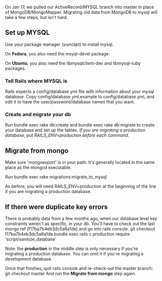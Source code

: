 On Jan 17, we pulled our ActiveRecord/MYSQL branch into master in place of MongoDB/MongoMapper.  Migrating old data from MongoDB to mysql will take a few steps, but isn't hard.

## Set up MYSQL
Use your package manager (yum/apt) to install mysql. 

On **Fedora**, you also need the msyql-devel package.

On **Ubuntu**, you also need the libmysqlclient-dev and libmysql-ruby packages.

### Tell Rails where MYSQL is
Rails expects a config/database.yml file with information about your mysql database.  Copy config/database.yml.example to config/database.yml, and edit it to have the user/password/database names that you want.

### Create and migrate your db
Run 
    bundle exec rake db:create
and 
    bundle exec rake db:migrate 
to create your database and set up the tables. *If you are migrating a production database, put RAILS_ENV=production before each command.*

## Migrate from mongo
Make sure 'mongoexport' is in your path. It's generally located in the same place as the mongod executable.

Run 
    bundle exec rake migrations:migrate_to_mysql

As before, you will need RAILS_ENV=production at the beginning of the line if you are migrating a production database.


## If there were duplicate key errors
There is probably data from a few months ago, when our database level key constraints weren't as specific, in your db.  You'll have to check out the last mongo ref (f17ba7b4eb3dc5a8a1de) and go into rails console.
    git checkout f17ba7b4eb3dc5a8a1de
    bundle exec rails c production
    require 'script/sanitize_database'

Note: the **production** in the middle step is only necessary if you're migrating a production database. You can omit it if you're migrating a development database.

Once that finishes, quit rails console and re-check-out the master branch:
    git checkout master
And run the **Migrate from mongo** step again.

